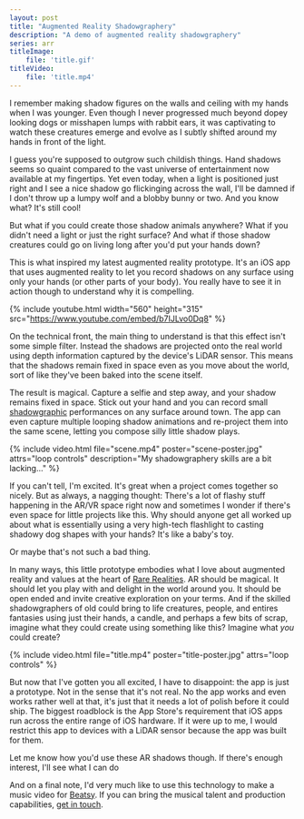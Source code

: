 ```yaml
---
layout: post
title: "Augmented Reality Shadowgraphery"
description: "A demo of augmented reality shadowgraphery"
series: arr
titleImage:
    file: 'title.gif'
titleVideo:
    file: 'title.mp4'
---
```


I remember making shadow figures on the walls and ceiling with my hands when I was younger. Even though I never progressed much beyond dopey looking dogs or misshapen lumps with rabbit ears, it was captivating to watch these creatures emerge and evolve as I subtly shifted around my hands in front of the light.

I guess you're supposed to outgrow such childish things. Hand shadows seems so quaint compared to the vast universe of entertainment now available at my fingertips. Yet even today, when a light is positioned just right and I see a nice shadow go flickinging across the wall, I'll be damned if I don't throw up a lumpy wolf and a blobby bunny or two. And you know what? It's still cool!

But what if you could create those shadow animals anywhere? What if you didn't need a light or just the right surface? And what if those shadow creatures could go on living long after you'd put your hands down?

This is what inspired my latest augmented reality prototype. It's an iOS app that uses augmented reality to let you record shadows on any surface using only your hands (or other parts of your body). You really have to see it in action though to understand why it is compelling.

{% include youtube.html width="560" height="315" src="https://www.youtube.com/embed/b7IJLvo0Dq8" %}

On the technical front, the main thing to understand is that this effect isn't some simple filter. Instead the shadows are projected onto the real world using depth information captured by the device's LiDAR sensor. This means that the shadows remain fixed in space even as you move about the world, sort of like they've been baked into the scene itself. <!-- If you'd like to take a hard turn towards the dark side here, the effect is also reminiscent of the 'Human Shadow Etched in Stone' -->

The result is magical. Capture a selfie and step away, and your shadow remains fixed in space. Stick out your hand and you can record small [shadowgraphic](https://en.wikipedia.org/wiki/Shadowgraphy_(performing_art)) performances on any surface around town. The app can even capture multiple looping shadow animations and re-project them into the same scene, letting you compose silly little shadow plays.

{% include video.html file="scene.mp4" poster="scene-poster.jpg" attrs="loop controls" description="My shadowgraphery skills are a bit lacking..." %}

If you can't tell, I'm excited. It's great when a project comes together so nicely. But as always, a nagging thought: There's a lot of flashy stuff happening in the AR/VR space right now and sometimes I wonder if there's even space for little projects like this. Why should anyone get all worked up about what is essentially using a very high-tech flashlight to casting shadowy dog shapes with your hands? It's like a baby's toy.

Or maybe that's not such a bad thing.

In many ways, this little prototype embodies what I love about augmented reality and values at the heart of [Rare Realities](https://rarerealities.com/). AR should be magical. It should let you play with and delight in the world around you. It should be open ended and invite creative exploration on your terms. And if the skilled shadowgraphers of old could bring to life creatures, people, and entires fantasies using just their hands, a candle, and perhaps a few bits of scrap, imagine what they could create using something like this? Imagine what *you* could create?

{% include video.html file="title.mp4" poster="title-poster.jpg" attrs="loop controls" %}

But now that I've gotten you all excited, I have to disappoint: the app is just a prototype. Not in the sense that it's not real. No the app works and even works rather well at that, it's just that it needs a lot of polish before it could ship. The biggest roadblock is the App Store's requirement that iOS apps run across the entire range of iOS hardware. If it were up to me, I would restrict this app to devices with a LiDAR sensor because the app was built for them.

Let me know how you'd use these AR shadows though. If there's enough interest, I'll see what I can do <!-- Admission: while I often say this, barring true virality, the only factor that determines if I ship something is if I feel like it. Not that I don't appreciate positive feedback, I don't think it's healthy to use it to guide what you make -->

And on a final note, I'd very much like to use this technology to make a music video for [Beatsy](https://rarerealities.com/beatsy/). If you can bring the musical talent and production capabilities, [get in touch](/about).
